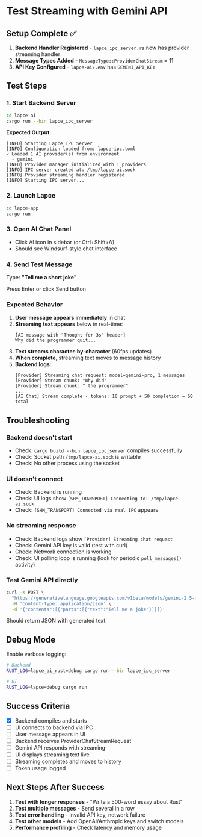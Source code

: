 # Test Streaming with Gemini API

## Setup Complete ✅

1. **Backend Handler Registered** - `lapce_ipc_server.rs` now has provider streaming handler
2. **Message Types Added** - `MessageType::ProviderChatStream` = 11
3. **API Key Configured** - `lapce-ai/.env` has `GEMINI_API_KEY`

## Test Steps

### 1. Start Backend Server

```bash
cd lapce-ai
cargo run --bin lapce_ipc_server
```

**Expected Output:**
```
[INFO] Starting Lapce IPC Server
[INFO] Configuration loaded from: lapce-ipc.toml
✓ Loaded 1 AI provider(s) from environment
  - gemini
[INFO] Provider manager initialized with 1 providers
[INFO] IPC server created at: /tmp/lapce-ai.sock
[INFO] Provider streaming handler registered
[INFO] Starting IPC server...
```

### 2. Launch Lapce

```bash
cd lapce-app
cargo run
```

### 3. Open AI Chat Panel

- Click AI icon in sidebar (or Ctrl+Shift+A)
- Should see Windsurf-style chat interface

### 4. Send Test Message

Type: **"Tell me a short joke"**

Press Enter or click Send button

### Expected Behavior

1. **User message appears immediately** in chat
2. **Streaming text appears** below in real-time:
   ```
   [AI message with "Thought for 3s" header]
   Why did the programmer quit...
   ```
3. **Text streams character-by-character** (60fps updates)
4. **When complete**, streaming text moves to message history
5. **Backend logs**:
   ```
   [Provider] Streaming chat request: model=gemini-pro, 1 messages
   [Provider] Stream chunk: "Why did"
   [Provider] Stream chunk: " the programmer"
   ...
   [AI Chat] Stream complete - tokens: 10 prompt + 50 completion = 60 total
   ```

## Troubleshooting

### Backend doesn't start
- Check: `cargo build --bin lapce_ipc_server` compiles successfully
- Check: Socket path `/tmp/lapce-ai.sock` is writable
- Check: No other process using the socket

### UI doesn't connect
- Check: Backend is running
- Check: UI logs show `[SHM_TRANSPORT] Connecting to: /tmp/lapce-ai.sock`
- Check: `[SHM_TRANSPORT] Connected via real IPC` appears

### No streaming response
- Check: Backend logs show `[Provider] Streaming chat request`
- Check: Gemini API key is valid (test with curl)
- Check: Network connection is working
- Check: UI polling loop is running (look for periodic `poll_messages()` activity)

### Test Gemini API directly

```bash
curl -X POST \
  "https://generativelanguage.googleapis.com/v1beta/models/gemini-2.5-flash:generateContent?key=YOUR_API_KEY" \
  -H 'Content-Type: application/json' \
  -d '{"contents":[{"parts":[{"text":"Tell me a joke"}]}]}'
```

Should return JSON with generated text.

## Debug Mode

Enable verbose logging:

```bash
# Backend
RUST_LOG=lapce_ai_rust=debug cargo run --bin lapce_ipc_server

# UI
RUST_LOG=lapce=debug cargo run
```

## Success Criteria

- [x] Backend compiles and starts
- [ ] UI connects to backend via IPC
- [ ] User message appears in UI
- [ ] Backend receives ProviderChatStreamRequest
- [ ] Gemini API responds with streaming
- [ ] UI displays streaming text live
- [ ] Streaming completes and moves to history
- [ ] Token usage logged

## Next Steps After Success

1. **Test with longer responses** - "Write a 500-word essay about Rust"
2. **Test multiple messages** - Send several in a row
3. **Test error handling** - Invalid API key, network failure
4. **Test other models** - Add OpenAI/Anthropic keys and switch models
5. **Performance profiling** - Check latency and memory usage
